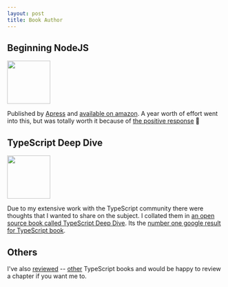 ```yaml
---
layout: post
title: Book Author
---
```

## Beginning NodeJS
<a href="http://www.amazon.com/Beginning-Node-js-Basarat-Ali-Syed/dp/1484201884"><img width="100px" src="/img/beginningnodejs.jpg"/></a>

Published by [Apress](http://www.apress.com/9781484201886) and [available on amazon](http://www.amazon.com/Beginning-Node-js-Basarat-Ali-Syed/dp/1484201884). A year worth of effort went into this, but was totally worth it because of [the positive response](http://www.amazon.com/Beginning-Node-js-Basarat-Ali-Syed/dp/1484201884) 🌹

## TypeScript Deep Dive
<a href="https://basarat.gitbook.io/typescript"><img width="100px" src="/img/typescriptdeepdive.jpg"/></a>

Due to my extensive work with the TypeScript community there were thoughts that I wanted to share on the subject. I collated them in [an open source book called TypeScript Deep Dive](https://basarat.gitbook.io/typescript). Its the [number one google result for TypeScript book](https://www.google.com.au/search?q=typescript+book).

## Others
I've also [reviewed](https://www.packtpub.com/web-development/mastering-typescript) -- [other](https://www.packtpub.com/web-development/typescript-essentials) TypeScript books and would be happy to review a chapter if you want me to.
